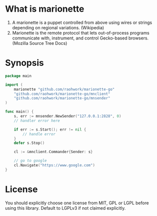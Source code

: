 # What is marionette 

1. A marionette is a puppet controlled from above using wires or strings depending on regional variations. (Wikipedia)
2. Marionette is the remote protocol that lets out-of-process programs communicate with, instrument, and control Gecko-based browsers. (Mozilla Source Tree Docs)

# Synopsis

```go
package main

import (
    marionette "github.com/raohwork/marionette-go"
    "github.com/raohwork/marionette-go/mnclient"
    "github.com/raohwork/marionette-go/mnsender"
)

func main() {
    s, err := mnsender.NewSender("127.0.0.1:2828", 0)
    // handler error here

    if err := s.Start(); err != nil {
        // handle error
    }
    defer s.Stop()

    cl := &mnclient.Commander{Sender: s}

    // go to google
    cl.Navigate("https://www.google.com")
}
```

# License

You should explicitly choose one license from MIT, GPL or LGPL before using this library. Default to LGPLv3 if not claimed explicitly.

